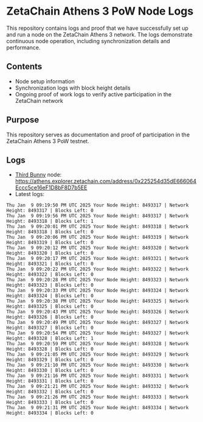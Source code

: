 # ZetaChain Athens 3 PoW Node Logs
This repository contains logs and proof that we have successfully set up and run a node on the ZetaChain Athens 3 network. The logs demonstrate continuous node operation, including synchronization details and performance.

## Contents
- Node setup information
- Synchronization logs with block height details
- Ongoing proof of work logs to verify active participation in the ZetaChain network

## Purpose
This repository serves as documentation and proof of participation in the ZetaChain Athens 3 PoW testnet.

## Logs

- [Third Bunny](https://thirdbunny.xyz/) node: https://athens.explorer.zetachain.com/address/0x225254d35dE666064Eccc5ce16eF1D8bF8D7b5EE
- Latest logs:
```
Thu Jan  9 09:19:50 PM UTC 2025 Your Node Height: 8493317 | Network Height: 8493317 | Blocks Left: 0
Thu Jan  9 09:19:56 PM UTC 2025 Your Node Height: 8493317 | Network Height: 8493318 | Blocks Left: 1
Thu Jan  9 09:20:01 PM UTC 2025 Your Node Height: 8493318 | Network Height: 8493318 | Blocks Left: 0
Thu Jan  9 09:20:06 PM UTC 2025 Your Node Height: 8493319 | Network Height: 8493319 | Blocks Left: 0
Thu Jan  9 09:20:12 PM UTC 2025 Your Node Height: 8493320 | Network Height: 8493320 | Blocks Left: 0
Thu Jan  9 09:20:17 PM UTC 2025 Your Node Height: 8493321 | Network Height: 8493321 | Blocks Left: 0
Thu Jan  9 09:20:22 PM UTC 2025 Your Node Height: 8493322 | Network Height: 8493322 | Blocks Left: 0
Thu Jan  9 09:20:28 PM UTC 2025 Your Node Height: 8493323 | Network Height: 8493323 | Blocks Left: 0
Thu Jan  9 09:20:33 PM UTC 2025 Your Node Height: 8493324 | Network Height: 8493324 | Blocks Left: 0
Thu Jan  9 09:20:38 PM UTC 2025 Your Node Height: 8493325 | Network Height: 8493325 | Blocks Left: 0
Thu Jan  9 09:20:43 PM UTC 2025 Your Node Height: 8493326 | Network Height: 8493326 | Blocks Left: 0
Thu Jan  9 09:20:49 PM UTC 2025 Your Node Height: 8493327 | Network Height: 8493327 | Blocks Left: 0
Thu Jan  9 09:20:54 PM UTC 2025 Your Node Height: 8493327 | Network Height: 8493328 | Blocks Left: 1
Thu Jan  9 09:20:59 PM UTC 2025 Your Node Height: 8493328 | Network Height: 8493328 | Blocks Left: 0
Thu Jan  9 09:21:05 PM UTC 2025 Your Node Height: 8493329 | Network Height: 8493329 | Blocks Left: 0
Thu Jan  9 09:21:10 PM UTC 2025 Your Node Height: 8493330 | Network Height: 8493330 | Blocks Left: 0
Thu Jan  9 09:21:16 PM UTC 2025 Your Node Height: 8493331 | Network Height: 8493331 | Blocks Left: 0
Thu Jan  9 09:21:21 PM UTC 2025 Your Node Height: 8493332 | Network Height: 8493332 | Blocks Left: 0
Thu Jan  9 09:21:26 PM UTC 2025 Your Node Height: 8493333 | Network Height: 8493333 | Blocks Left: 0
Thu Jan  9 09:21:31 PM UTC 2025 Your Node Height: 8493334 | Network Height: 8493334 | Blocks Left: 0
```
